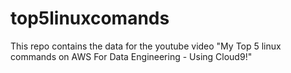 # top5linuxcomands
This repo contains the data for the youtube video "My Top 5 linux commands on AWS For Data Engineering - Using Cloud9!" 

